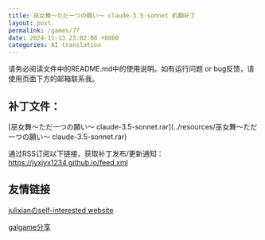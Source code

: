 ```yaml
---
title: 巫女舞～ただ一つの願い～ claude-3.5-sonnet 机翻补丁
layout: post
permalink: /games/77
date: 2024-11-13 23:02:08 +0800
categories: AI translation
---
```



请务必阅读文件中的README.md中的使用说明。如有运行问题 or bug反馈，请使用页面下方的邮箱联系我。

## 补丁文件：

[巫女舞～ただ一つの願い～ claude-3.5-sonnet.rar](../resources/巫女舞～ただ一つの願い～ claude-3.5-sonnet.rar)

 

通过RSS订阅以下链接，获取补丁发布/更新通知：https://jyxjyx1234.github.io/feed.xml

## 友情链接

[julixianのself-interested website](https://julixian-siw.worldsystem.top/) 

[galgame分享](https://t.me/galgpt)